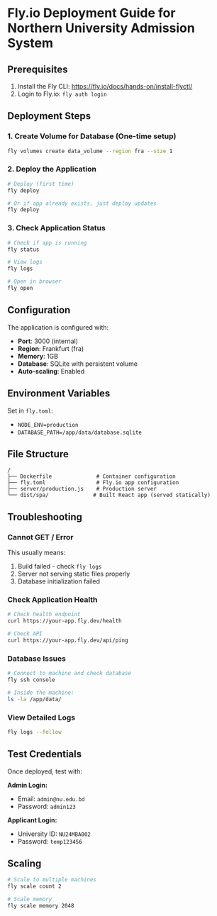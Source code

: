 # Fly.io Deployment Guide for Northern University Admission System

## Prerequisites

1. Install the Fly CLI: https://fly.io/docs/hands-on/install-flyctl/
2. Login to Fly.io: `fly auth login`

## Deployment Steps

### 1. Create Volume for Database (One-time setup)

```bash
fly volumes create data_volume --region fra --size 1
```

### 2. Deploy the Application

```bash
# Deploy (first time)
fly deploy

# Or if app already exists, just deploy updates
fly deploy
```

### 3. Check Application Status

```bash
# Check if app is running
fly status

# View logs
fly logs

# Open in browser
fly open
```

## Configuration

The application is configured with:

- **Port**: 3000 (internal)
- **Region**: Frankfurt (fra)
- **Memory**: 1GB
- **Database**: SQLite with persistent volume
- **Auto-scaling**: Enabled

## Environment Variables

Set in `fly.toml`:

- `NODE_ENV=production`
- `DATABASE_PATH=/app/data/database.sqlite`

## File Structure

```
/
├── Dockerfile              # Container configuration
├── fly.toml                # Fly.io app configuration
├── server/production.js    # Production server
└── dist/spa/              # Built React app (served statically)
```

## Troubleshooting

### Cannot GET / Error

This usually means:

1. Build failed - check `fly logs`
2. Server not serving static files properly
3. Database initialization failed

### Check Application Health

```bash
# Check health endpoint
curl https://your-app.fly.dev/health

# Check API
curl https://your-app.fly.dev/api/ping
```

### Database Issues

```bash
# Connect to machine and check database
fly ssh console

# Inside the machine:
ls -la /app/data/
```

### View Detailed Logs

```bash
fly logs --follow
```

## Test Credentials

Once deployed, test with:

**Admin Login:**

- Email: `admin@nu.edu.bd`
- Password: `admin123`

**Applicant Login:**

- University ID: `NU24MBA002`
- Password: `temp123456`

## Scaling

```bash
# Scale to multiple machines
fly scale count 2

# Scale memory
fly scale memory 2048
```
